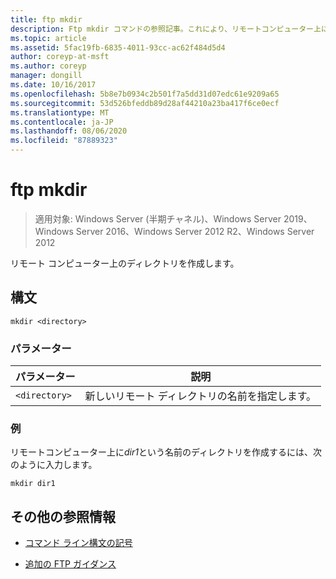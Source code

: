 ```yaml
---
title: ftp mkdir
description: Ftp mkdir コマンドの参照記事。これにより、リモートコンピューター上にディレクトリが作成されます。
ms.topic: article
ms.assetid: 5fac19fb-6835-4011-93cc-ac62f484d5d4
author: coreyp-at-msft
ms.author: coreyp
manager: dongill
ms.date: 10/16/2017
ms.openlocfilehash: 5b8e7b0934c2b501f7a5dd31d07edc61e9209a65
ms.sourcegitcommit: 53d526bfeddb89d28af44210a23ba417f6ce0ecf
ms.translationtype: MT
ms.contentlocale: ja-JP
ms.lasthandoff: 08/06/2020
ms.locfileid: "87889323"
---
```

# <a name="ftp-mkdir"></a>ftp mkdir

> 適用対象: Windows Server (半期チャネル)、Windows Server 2019、Windows Server 2016、Windows Server 2012 R2、Windows Server 2012

リモート コンピューター上のディレクトリを作成します。

## <a name="syntax"></a>構文

```
mkdir <directory>
```

### <a name="parameters"></a>パラメーター

| パラメーター | 説明 |
| --------- | ----------- |
| `<directory>` | 新しいリモート ディレクトリの名前を指定します。 |

### <a name="examples"></a>例

リモートコンピューター上に*dir1*という名前のディレクトリを作成するには、次のように入力します。

```
mkdir dir1
```

## <a name="additional-references"></a>その他の参照情報

- [コマンド ライン構文の記号](command-line-syntax-key.md)

- [追加の FTP ガイダンス](/previous-versions/orphan-topics/ws.10/cc756013(v=ws.10))
